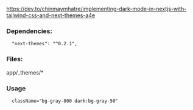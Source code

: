 https://dev.to/chinmaymhatre/implementing-dark-mode-in-nextjs-with-tailwind-css-and-next-themes-a4e

### Dependencies:
```
  "next-themes": "^0.2.1",
```


### Files:
app/_themes/*


### Usage
```
  className="bg-gray-800 dark:bg-gray-50"
```
